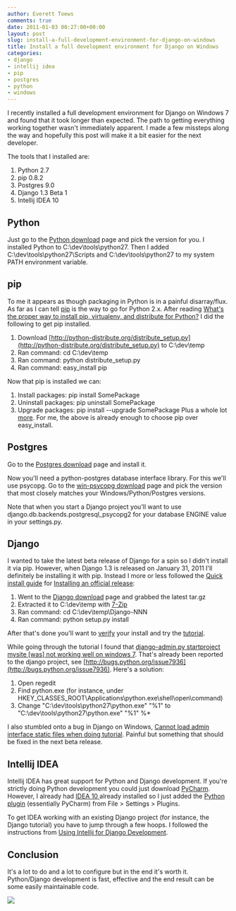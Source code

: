 ```yaml
---
author: Everett Toews
comments: true
date: 2011-01-03 00:27:00+00:00
layout: post
slug: install-a-full-development-environment-for-django-on-windows
title: Install a full development environment for Django on Windows
categories:
- django
- intellij idea
- pip
- postgres
- python
- windows
---
```


I recently installed a full development environment for Django on Windows 7 and found that it took longer than expected.  The path to getting everything working together wasn't immediately apparent.  I made a few missteps along the way and hopefully this post will make it a bit easier for the next developer.

The tools that I installed are:

  1. Python 2.7
  2. pip 0.8.2
  3. Postgres 9.0
  4. Django 1.3 Beta 1
  5. Intellij IDEA 10

## Python

Just go to the [Python download](http://www.python.org/download/) page and pick the version for you.  I installed Python to C:\dev\tools\python27.  Then I added C:\dev\tools\python27\Scripts and C:\dev\tools\python27 to my system PATH environment variable.

## pip

To me it appears as though packaging in Python is in a painful disarray/flux.  As far as I can tell [pip](http://pypi.python.org/pypi/pip) is the way to go for Python 2.x.  After reading [What's the proper way to install pip, virtualenv, and distribute for Python?](http://stackoverflow.com/questions/4324558/whats-the-proper-way-to-install-pip-virtualenv-and-distribute-for-python) I did the following to get pip installed.

  1. Download [http://python-distribute.org/distribute_setup.py](http://python-distribute.org/distribute_setup.py) to C:\dev\temp
  2. Ran command: cd C:\dev\temp
  3. Ran command: python distribute_setup.py
  4. Ran command: easy_install pip

Now that pip is installed we can:

  1. Install packages: pip install SomePackage
  2. Uninstall packages: pip uninstall SomePackage
  3. Upgrade packages: pip install --upgrade SomePackage
Plus a whole lot [more](http://pypi.python.org/pypi/pip).  For me, the above is already enough to choose pip over easy_install.

## Postgres

Go to the [Postgres download](http://www.postgresql.org/download/windows) page and install it.

Now you'll need a python-postgres database interface library.  For this we'll use psycopg.  Go to the [win-psycopg download](http://www.stickpeople.com/projects/python/win-psycopg/#Version2) page and pick the version that most closely matches your Windows/Python/Postgres versions.

Note that when you start a Django project you'll want to use django.db.backends.postgresql_psycopg2 for your database ENGINE value in your settings.py.

## Django

I wanted to take the latest beta release of Django for a spin so I didn't install it via pip.  However, when Django 1.3 is released on January 31, 2011 I'll definitely be installing it with pip.  Instead I more or less followed the [Quick install guide](http://docs.djangoproject.com/en/dev/intro/install/) for [Installing an official release](http://docs.djangoproject.com/en/dev/topics/install/#installing-official-release):

  1. Went to the [Django download](http://www.djangoproject.com/download/) page and grabbed the latest tar.gz
  2. Extracted it to C:\dev\temp with [7-Zip](http://www.7-zip.org/download.html)
  3. Ran command: cd C:\dev\temp\Django-NNN
  4. Ran command: python setup.py install

After that's done you'll want to [verify](http://docs.djangoproject.com/en/dev/intro/install/#verifying) your install and try the [tutorial](http://docs.djangoproject.com/en/dev/intro/tutorial01/).

While going through the tutorial I found that [django-admin.py startproject mysite [was] not working well on windows 7](http://stackoverflow.com/questions/2870262/django-admin-py-startproject-mysite-not-working-well-on-windows-7).  That's already been reported to the django project, see [http://bugs.python.org/issue7936](http://bugs.python.org/issue7936).  Here's a solution:

  1. Open regedit
  2. Find python.exe (for instance, under HKEY_CLASSES_ROOT\Applications\python.exe\shell\open\command)
  3. Change "C:\dev\tools\python27\python.exe" "%1" to  "C:\dev\tools\python27\python.exe" "%1" %*

I also stumbled onto a bug in Django on Windows, [Cannot load admin interface static files when doing tutorial](http://code.djangoproject.com/ticket/14961).  Painful but something that should be fixed in the next beta release.

## Intellij IDEA

Intellij IDEA has great support for Python and Django development.  If you're strictly doing Python development you could just download [PyCharm](http://www.jetbrains.com/pycharm/).  However, I already had [IDEA 10 ](http://www.jetbrains.com/idea/)already installed so I just added the [Python plugin](http://confluence.jetbrains.net/display/PYH/Python+Plugin+for+IntelliJ+IDEA) (essentially PyCharm) from File > Settings > Plugins.

To get IDEA working with an existing Django project (for instance, the Django tutorial) you have to jump through a few hoops.  I followed the instructions from [Using Intellij for Django Development](http://weichhold.com/2008/07/11/using-intellij-for-django-development/).

## Conclusion

It's a lot to do and a lot to configure but in the end it's worth it.  Python/Django development is fast, effective and the end result can be some easily maintainable code.

![](https://blogger.googleusercontent.com/tracker/8724979895766578389-7123272223327949300?l=phymata.blogspot.com)
